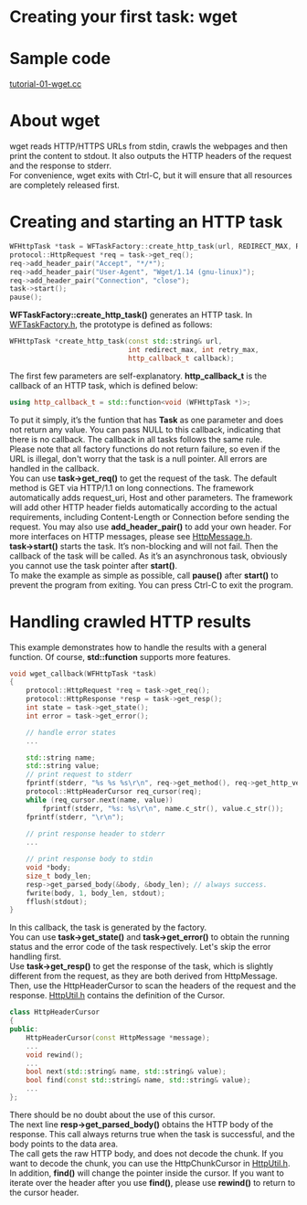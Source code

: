 # Creating your first task: wget

# Sample code

[tutorial-01-wget.cc](/tutorial/tutorial-01-wget.cc)

# About wget

wget reads HTTP/HTTPS URLs from stdin, crawls the webpages and then print the content to stdout. It also outputs the HTTP headers of the request and the response to stderr.   
For convenience, wget exits with Ctrl-C, but it will ensure that all resources are completely released first.

# Creating and starting an HTTP task

~~~cpp
WFHttpTask *task = WFTaskFactory::create_http_task(url, REDIRECT_MAX, RETRY_MAX, wget_callback);
protocol::HttpRequest *req = task->get_req();
req->add_header_pair("Accept", "*/*");
req->add_header_pair("User-Agent", "Wget/1.14 (gnu-linux)");
req->add_header_pair("Connection", "close");
task->start();
pause();
~~~

**WFTaskFactory::create\_http\_task()** generates an HTTP task. In [WFTaskFactory.h](/src/factory/WFTaskFactory.h), the prototype is defined as follows:

~~~cpp
WFHttpTask *create_http_task(const std::string& url,
                             int redirect_max, int retry_max,
                             http_callback_t callback);
~~~

The first few parameters are self-explanatory. **http\_callback\_t** is the callback of an HTTP task, which is defined below:

~~~cpp
using http_callback_t = std::function<void (WFHttpTask *)>;
~~~

To put it simply, it’s the funtion that has **Task** as one parameter and does not return any value. You can pass NULL to this callback, indicating that there is no callback. The callback in all tasks follows the same rule.   
Please note that all factory functions do not return failure, so even if the URL is illegal, don't worry that the task is a null pointer. All errors are handled in the callback.   
You can use **task->get\_req()** to get the request of the task. The default method is GET via HTTP/1.1 on long connections. The framework automatically adds request\_uri, Host and other parameters. The framework will add other HTTP header fields automatically according to the actual requirements, including Content-Length or Connection before sending the request. You may also use **add\_header\_pair()** to add your own header. For more interfaces on HTTP messages, please see [HttpMessage.h](/src/protocol/HttpMessage.h).   
**task->start()** starts the task. It’s non-blocking and will not fail. Then the callback of the task will be called. As it’s an asynchronous task, obviously you cannot use the task pointer after **start()**.   
To make the example as simple as possible, call **pause()** after **start()** to prevent the program from exiting. You can press Ctrl-C to exit the program.

# Handling crawled HTTP results

This example demonstrates how to handle the results with a general function. Of course, **std::function** supports more features.

~~~cpp
void wget_callback(WFHttpTask *task)
{
    protocol::HttpRequest *req = task->get_req();
    protocol::HttpResponse *resp = task->get_resp();
    int state = task->get_state();
    int error = task->get_error();

    // handle error states
    ...

    std::string name;
    std::string value;
    // print request to stderr
    fprintf(stderr, "%s %s %s\r\n", req->get_method(), req->get_http_version(), req->get_request_uri());
    protocol::HttpHeaderCursor req_cursor(req);
    while (req_cursor.next(name, value))
        fprintf(stderr, "%s: %s\r\n", name.c_str(), value.c_str());
    fprintf(stderr, "\r\n");
    
    // print response header to stderr
    ...

    // print response body to stdin
    void *body;
    size_t body_len;
    resp->get_parsed_body(&body, &body_len); // always success.
    fwrite(body, 1, body_len, stdout);
    fflush(stdout);
}
~~~

In this callback, the task is generated by the factory.   
You can use **task->get\_state()** and **task->get\_error()** to obtain the running status and the error code of the task respectively. Let's skip the error handling first.  
Use **task->get\_resp()** to get the response of the task, which is slightly different from the request, as they are both derived from HttpMessage.   
Then, use the HttpHeaderCursor to scan the headers of the request and the response. [HttpUtil.h](/src/protocol/HttpUtil.h) contains the definition of the Cursor.

~~~cpp
class HttpHeaderCursor
{
public:
    HttpHeaderCursor(const HttpMessage *message);
    ...
    void rewind();
    ...
    bool next(std::string& name, std::string& value);
    bool find(const std::string& name, std::string& value);
    ...
};
~~~

There should be no doubt about the use of this cursor.   
The next line **resp->get\_parsed\_body()** obtains the HTTP body of the response. This call always returns true when the task is successful, and the body points to the data area.   
The call gets the raw HTTP body, and does not decode the chunk. If you want to decode the chunk, you can use the HttpChunkCursor in [HttpUtil.h](/src/protocol/HttpUtil.h). 
In addition, **find()** will change the pointer inside the cursor. If you want to iterate over the header after you use **find()**, please use **rewind()** to return to the cursor header.
